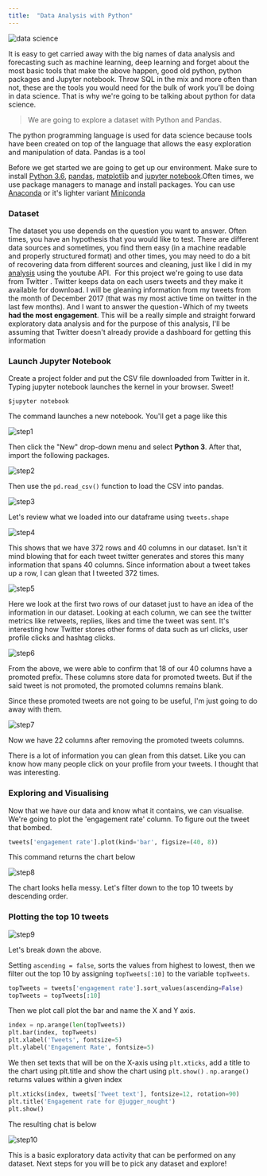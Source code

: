 ```yaml
---
title:  "Data Analysis with Python"
---
```


![data science](./data-science.jpg)

It is easy to get carried away with the big names of data analysis and forecasting such as machine learning, deep learning and forget about the most basic tools that make the above happen, good old python, python packages and Jupyter notebook. Throw SQL in the mix and more often than not, these are the tools you would need for the bulk of work you'll be doing in data science. That is why we're going to be talking about python for data science.

> We are going to explore a dataset with Python and Pandas.

The python programming language is used for data science because tools have been created on top of the language that allows the easy exploration and manipulation of data. Pandas is a tool 

Before we get started we are going to get up our environment. Make sure to install [Python 3.6][1], [pandas][2], [matplotlib][3] and [jupyter notebook][4].Often times, we use package managers to manage and install packages. You can use [Anaconda][5] or it's lighter variant [Miniconda][6]

### Dataset

The dataset you use depends on the question you want to answer. Often times, you have an hypothesis that you would like to test. There are different data sources and sometimes, you find them easy (in a machine readable and properly structured format) and other times, you may need to do a bit of recovering data from different sources and cleaning, just like I did in my [analysis][7] using the youtube API. 
For this project we're going to use data from Twitter . Twitter keeps data on each users tweets and  they make it available for download.
I will be gleaning information from my tweets from the month of December 2017 (that was my most active time on twitter in the last few  months). And I want to answer the question - Which of my tweets **had the most engagement**. This will be a really simple and straight forward exploratory data  analysis and for the purpose of this analysis, I'll be assuming that Twitter doesn't already provide a dashboard for getting this information

### Launch Jupyter Notebook

Create a project folder and put the CSV file downloaded from Twitter in it. Typing jupyter notebook launches the kernel in your browser. Sweet!

```
$jupyter notebook
```

The command launches a new notebook. You'll get a page like this

![step1](./images.png)

Then click the "New" drop-down menu and select **Python 3**.
After that, import the following packages.

![step2](./images1.png)

Then use the `pd.read_csv()` function to load the CSV into pandas.

![step3](./images2.png)

Let's review what we loaded into our dataframe using `tweets.shape`

![step4](./images3.png)

This shows that we have 372 rows and 40 columns in our dataset. Isn't it mind blowing that for each tweet twitter generates and stores this many information that spans 40 columns.
Since information about a tweet takes up a row, I can glean that I tweeted 372 times.

![step5](./images4.png)

Here we look at the first two rows of our dataset just to have an idea of the information in our dataset.
Looking at each column, we can see the twitter metrics like retweets, replies, likes and time the tweet was sent. It's interesting how Twitter stores other forms of data such as url clicks, user profile clicks and hashtag clicks.

![step6](./images5.png)

From the above, we were able to confirm that 18 of our 40 columns have a promoted prefix. These columns store data for promoted tweets. But if the said tweet is not promoted, the promoted columns remains blank.

Since these promoted tweets are not going to be useful, I'm just going to do away with them.

![step7](./images6.png)

Now we have 22 columns after removing the promoted tweets columns.

There is a lot of information you can glean from this datset. Like you can know how many people click on your profile from your tweets. I thought that was interesting.

### Exploring and Visualising

Now that we have our data and know what it contains, we can visualise. We're going to plot the 'engagement rate' column. To figure out the tweet that bombed.

```python
tweets['engagement rate'].plot(kind='bar', figsize=(40, 8))
```

This command returns the chart below

![step8](./images7.png)

The chart looks hella messy. Let's filter down to the top 10 tweets by descending order.

### Plotting the top 10 tweets

![step9](./images8.png)

Let's break down the above.

Setting `ascending = false`, sorts the values from highest to lowest, then we filter out the top 10 by assigning `topTweets[:10]` to the variable `topTweets`.

```python
topTweets = tweets['engagement rate'].sort_values(ascending=False)
topTweets = topTweets[:10]
```
Then we plot call plot the bar and name the X and Y axis.

```python
index = np.arange(len(topTweets))
plt.bar(index, topTweets)
plt.xlabel('Tweets', fontsize=5)
plt.ylabel('Engagement Rate', fontsize=5)
```

We then set texts that will be on the X-axis using `plt.xticks`, add a title to the chart using plt.title and show the chart using `plt.show()` . `np.arange()` returns values within a given index

```python
plt.xticks(index, tweets['Tweet text'], fontsize=12, rotation=90)
plt.title('Engagement rate for @jugger_nought')
plt.show()
```

The resulting chat is below

![step10](./images9.png)


This is a basic exploratory data activity that can be performed on any dataset. Next steps for you will be to pick any dataset and explore!

















[1]: https://www.python.org/downloads/release/python-363/
[2]: https://pandas.pydata.org/
[3]: https://matplotlib.org/
[4]: http://jupyter.org/
[5]: https://anaconda.org/anaconda/python
[6]: https://conda.io/miniconda.html 
[7]: https://medium.com/@OluwoleCo/nigerian-music-industy-who-won-2017-6eb645b65046
[8]: https://github.com/OluwoleCo/NigerianArtistYoutubeData
[9]: https://analytics.twitter.com


